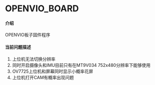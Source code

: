 # OPENVIO_BOARD

#### 介绍
OPENVIO板子固件程序

#### 当前问题描述

1. 上位机无法切换分辨率
2. 同时开启摄像头和IMU目前只有在MT9V034 752x480分辨率下能够使用
3. OV7725上位机和屏幕同时显示小概率花屏
4. 上位机打开CAM有概率出现问题